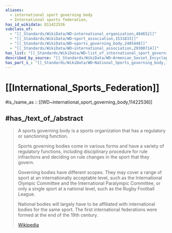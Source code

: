 ```yaml
---
aliases:
  - international sport governing body
  - International sports federation,
has_id_wikidata: Q11422536
subclass_of:
  - "[[_Standards/WikiData/WD~international_organization,484652]]"
  - "[[_Standards/WikiData/WD~sport_association,1531833]]"
  - "[[_Standards/WikiData/WD~sports_governing_body,2485448]]"
  - "[[_Standards/WikiData/WD~international_association,29300714]]"
has_list: "[[_Standards/WikiData/WD~list_of_international_sport_governing_bodies,1346006]]"
described_by_source: "[[_Standards/WikiData/WD~Armenian_Soviet_Encyclopedia,_vol._7,123625363]]"
has_part_s_: "[[_Standards/WikiData/WD~National_Sports_governing_body,130405942]]"
---
```


# [[International_Sports_Federation]] 

#is_/same_as :: [[WD~international_sport_governing_body,11422536]]

## #has_/text_of_/abstract 

> A sports governing body is a sports organization that has a regulatory or sanctioning function.
>
> Sports governing bodies come in various forms and have a variety of regulatory functions, 
> including disciplinary procedure for rule infractions 
> and deciding on rule changes in the sport that they govern. 
> 
> Governing bodies have different scopes. 
> They may cover a range of sport at an internationally acceptable level, 
> such as the International Olympic Committee and the International Paralympic Committee, 
> or only a single sport at a national level, such as the Rugby Football League. 
> 
> National bodies will largely have to be affiliated with international bodies for the same sport. 
> The first international federations were formed at the end of the 19th century.
>
> [Wikipedia](https://en.wikipedia.org/wiki/Sports%20governing%20body) 

